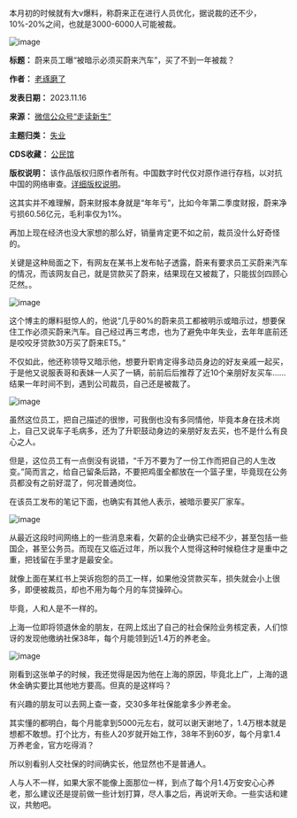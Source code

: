 本月初的时候就有大v爆料，称蔚来正在进行人员优化，据说裁的还不少，10%-20%之间，也就是3000-6000人可能被裁。


![image](https://chinadigitaltimes.net/chinese/files/2023/11/post-702320-6557e6c4aaaec.png)




**标题：** 蔚来员工曝“被暗示必须买蔚来汽车”，买了不到一年被裁？  

**作者：** [老琢磨了](https://chinadigitaltimes.net/space/走读新生)  

**发表日期：** 2023.11.16  

**来源：** [微信公众号“走读新生”](https://web.archive.org/web/https://mp.weixin.qq.com/s/DwoKMNXNw2VD5RNPv0mzRQ)  

**主题归类：** [失业](https://chinadigitaltimes.net/space/失业)  

**CDS收藏：** [公民馆](https://chinadigitaltimes.net/space/%E5%85%AC%E6%B0%91%E9%A6%86)  

**版权说明：** 该作品版权归原作者所有。中国数字时代仅对原作进行存档，以对抗中国的网络审查。[详细版权说明](https://chinadigitaltimes.net/chinese/copyright)。


这其实并不难理解，蔚来财报本身就是“年年亏”，比如今年第二季度财报，蔚来净亏损60.56亿元，毛利率仅为1%。


再加上现在经济也没大家想的那么好，销量肯定更不如之前，裁员没什么好奇怪的。


关键是这种局面之下，有网友在某书上发布帖子透露，蔚来有要求员工买蔚来汽车的情况，而该网友自己，就是贷款买了蔚来，结果现在又被裁了，只能拔剑四顾心茫然。。


![image](https://chinadigitaltimes.net/chinese/files/2023/11/post-702320-6557e6c4b9673.)


这个博主的爆料挺惊人的，他说“几乎80%的蔚来员工都被明示或暗示过，想要保住工作必须买蔚来汽车。自己经过再三考虑，也为了避免中年失业，去年年底前还是咬咬牙贷款30万买了蔚来ET5。”


不仅如此，他还称领导又暗示他，想要升职肯定得多动员身边的好友亲戚一起买，于是他又说服表哥和表妹一人买了一辆，前前后后推荐了近10个亲朋好友买车……结果一年时间不到，遇到公司裁员，自己还是被裁了。


![image](https://chinadigitaltimes.net/chinese/files/2023/11/post-702320-6557e6c4c197a.png)


虽然这位员工，把自己描述的很惨，可我倒也没有多同情他，毕竟本身在技术岗上，自己又说车子毛病多，还为了升职鼓动身边的亲朋好友去买，也不是什么有良心之人。


但是，这位员工有一点倒没有说错，“千万不要为了一份工作而把自己的人生改变。”简而言之，给自己留条后路，不要把鸡蛋全都放在一个篮子里，毕竟现在公务员都没有之前好混了，何况普通岗位。


在该员工发布的笔记下面，也确实有其他人表示，被暗示要买厂家车。


![image](https://chinadigitaltimes.net/chinese/files/2023/11/post-702320-6557e6c4ced1d.png)


从最近这段时间网络上的一些消息来看，欠薪的企业确实已经不少，甚至包括一些国企，甚至公务员。而现在又临近过年，所以我个人觉得这种时候稳住才是重中之重，把钱留在手里才是最安全。


就像上面在某红书上哭诉抱怨的员工一样，如果他没贷款买车，损失就会小上很多，即便被裁员，却也不用为每个月的车贷操碎心。


毕竟，人和人是不一样的。


上海一位即将领退休金的朋友，在网上炫出了自己的社会保险业务核定表，人们惊讶的发现他缴纳社保38年，每个月能领到近1.4万的养老金。


![image](https://chinadigitaltimes.net/chinese/files/2023/11/post-702320-6557e6c4d6ab7.)


刚看到这张单子的时候，我还觉得是因为他在上海的原因，毕竟北上广，上海的退休金确实要比其他地方要高。但真的是这样吗？


有兴趣的朋友可以去网上查一查，交30多年社保能拿多少养老金。


其实懂的都明白，每个月能拿到5000元左右，就可以谢天谢地了，1.4万根本就是想都不敢想。打个比方，有些人20岁就开始工作，38年不到60岁，每个月拿1.4万养老金，官方吃得消？


所以别看别人交社保的时间确实长，他显然也不是普通人。


人与人不一样，如果大家不能像上面那位一样，到点了每个月1.4万安安心心养老，那么建议还是提前做一些计划打算，尽人事之后，再说听天命。一些实话和建议，共勉吧。

